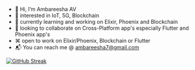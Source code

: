 - 👋 Hi, I’m Ambareesha AV
- 👀 interested in IoT, 5G, Blockchain
- 🌱 currently learning and working on Elixir, Phoenix and Blockchain 
- 💞️ looking to collaborate on Cross-Platform app's especially Flutter and Phoenix app's 
- ⌘ open to work on Elixir/Phoenix, Blockchain or Flutter
- 📬 You can reach me @ ambareesha7@gmail.com

[![GitHub Streak](https://github-readme-streak-stats.herokuapp.com?user=ambareesha7&theme=dracula&hide_border=true)](https://git.io/streak-stats)

<!-- ![Ambarish's GitHub stats](https://github-readme-stats.vercel.app/api?username=ambareesha7)
 -->

<!-- -
ambareesha7/ambareesha7 is a ✨ special ✨ repository because its `README.md` (this file) appears on your GitHub profile.
You can click the Preview link to take a look at your changes.
-
 -->
